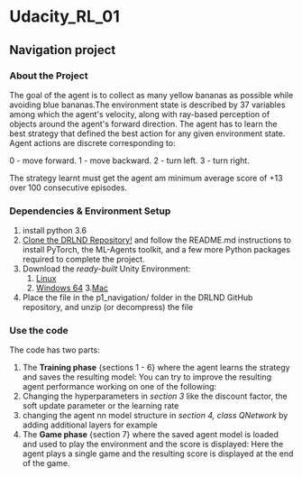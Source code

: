 # Udacity_RL_01
## Navigation project

### About the Project
The goal of the agent is to collect as many yellow bananas as possible while avoiding blue bananas.The environment state is described by 37 variables among which the agent's velocity, along with ray-based perception of objects around the agent's forward direction. The agent has to learn the best strategy that defined the best action for any given environment state. Agent actions are discrete corresponding to:

0 - move forward.
1 - move backward.
2 - turn left.
3 - turn right.

The strategy learnt must get the agent am minimum average score of +13 over 100 consecutive episodes.

### Dependencies & Environment Setup
1. install python 3.6
1. [Clone the DRLND Repository!](https://github.com/udacity/deep-reinforcement-learning#dependencies) and follow the README.md instructions to install PyTorch, the ML-Agents toolkit, and a few more Python packages required to complete the project.
1. Download the _ready-built_ Unity Environment:
     1. [Linux](https://s3-us-west-1.amazonaws.com/udacity-drlnd/P1/Banana/Banana_Linux.zip)
     2. [Windows 64](https://s3-us-west-1.amazonaws.com/udacity-drlnd/P1/Banana/Banana_Windows_x86_64.zip)
     3.[Mac](https://s3-us-west-1.amazonaws.com/udacity-drlnd/P1/Banana/Banana.app.zip)
1. Place the file in the p1_navigation/ folder in the DRLND GitHub repository, and unzip (or decompress) the file

### Use the code
The code has two parts:
1. The **Training phase** {sections 1 - 6} where the agent learns the strategy and saves the resulting model:
  You can try to improve the resulting agent performance working on one of the following:
  1. Changing the hyperparameters in _section 3_ like the discount factor, the soft update parameter or the learning rate
  2. changing the agent nn model structure in _section 4, class QNetwork_ by adding additional layers for example
2. The **Game phase** {section 7} where the saved agent model is loaded and used to play the environment and the score is displayed:
  Here the agent plays a single game and the resulting score is displayed at the end of the game.
